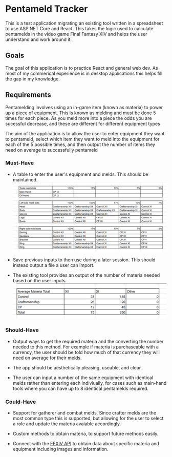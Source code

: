 # Pentameld Tracker

This is a test application migrating an existing tool written in a spreadsheet to use ASP.NET Core and React. This takes the logic used to calculate pentamelds in the video game Final Fantasy XIV and helps the user understand and work around it.

## Goals
The goal of this application is to practice React and general web dev. As most of my commerical experience is in desktop applications this helps fill the gap in my knowledge.

## Requirements
Pentamelding involves using an in-game item (known as materia) to power up a piece of equipment. This is known as melding and must be done 5 times for each piece. As you meld more into a piece the odds you are sucessful decrease, and these are different for different equipment types

The aim of the application is to allow the user to enter equipment they want to pentameld, select which item they want to meld into the equipment for each of the 5 possible times, and then output the number of items they need on average to successfully pentameld

### Must-Have
* A table to enter the user's equipment and melds. This should be maintained. ![alt text](https://github.com/thomasmmccartney/Pentameld_Tracker/blob/master/Documentation/Table.png "Input")

* Save previous inputs to then use during a later session. This should instead output a file a user can import.

* The existing tool provides an output of the number of materia needed based on the user inputs. ![alt text](https://github.com/thomasmmccartney/Pentameld_Tracker/blob/master/Documentation/Output.png "Output")

### Should-Have

* Output ways to get the required materia and the converting the number needed to this method. For example if materia is purchaseable with a currency, the user should be told how much of that currency they will need on average for their melds.

* The app should be aesthetically pleasing, useable, and clear.

* The user can input a number of the same equipment with identical melds rather than entering each indiviually, for cases such as main-hand tools where you can have up to 8 identical pentamelds required.

 ### Could-Have

* Support for gatherer and combat melds. Since crafter melds are the most common type this is supported, but allowing for the user to select a role and update the materia avaiable accordingly.

* Custom methods to obtain materia, to support future methods easily.

* Connect with the [FFXIV API](https://v2.xivapi.com/) to obtain data about specific materia and equipment including images and information.
